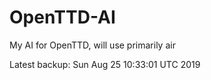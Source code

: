 # OpenTTD-AI
My AI for OpenTTD, will use primarily air

Latest backup: Sun Aug 25 10:33:01 UTC 2019
